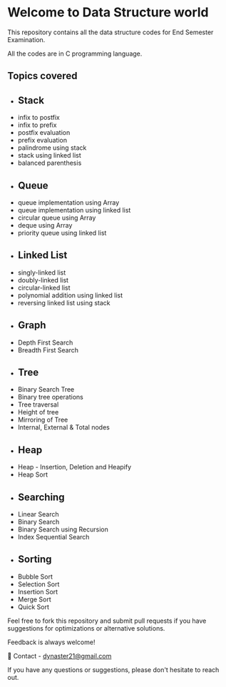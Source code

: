 # Welcome to Data Structure world

This repository contains all the data structure codes for End Semester Examination.

All the codes are in C programming language. 

## Topics covered 
- ## Stack
- infix to postfix
- infix to prefix
- postfix evaluation
- prefix evaluation
- palindrome using stack
- stack using linked list
- balanced parenthesis
- ## Queue
- queue implementation using Array
- queue implementation using linked list
- circular queue using Array
- deque using Array
- priority queue using linked list
- ## Linked List
- singly-linked list 
- doubly-linked list
- circular-linked list
- polynomial addition using linked list
- reversing linked list using stack
- ## Graph
- Depth First Search
- Breadth First Search
- ## Tree
- Binary Search Tree
- Binary tree operations
- Tree traversal
- Height of tree
- Mirroring of Tree
- Internal, External & Total nodes
- ## Heap
- Heap - Insertion, Deletion and Heapify
- Heap Sort
- ## Searching
- Linear Search
- Binary Search
- Binary Search using Recursion
- Index Sequential Search
- ## Sorting
- Bubble Sort
- Selection Sort
- Insertion Sort
- Merge Sort
- Quick Sort

Feel free to fork this repository and submit pull requests if you have suggestions for optimizations or alternative solutions. 

Feedback is always welcome!

📧 Contact - dynaster21@gmail.com

If you have any questions or suggestions, please don't hesitate to reach out.
